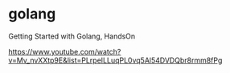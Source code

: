 # golang
Getting Started with Golang, HandsOn

https://www.youtube.com/watch?v=Mv_nvXXtp9E&list=PLrpeILLuqPL0vq5Al54DVDQbr8rmm8fPg


